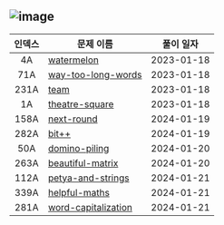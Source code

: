 <!-- Code Forces -->
![image](https://user-images.githubusercontent.com/49322948/159158565-ded8dc03-6676-496d-8496-1f9d05f3fb58.png) 
---
| 인덱스 | 문제 이름 | 풀이 일자 |
|:-:|-|-|
| 4A | [watermelon](./problems/watermelon) | 2023-01-18 |
| 71A | [way-too-long-words](./problems/way-too-long-words)| 2023-01-18 |
| 231A | [team](./problems/team/) | 2023-01-18|
| 1A | [theatre-square](./problems/theatre-square/) | 2023-01-18 |
| 158A | [next-round](./problems/next-round) | 2024-01-19 | 
| 282A | [bit++](./problems/bit++) | 2024-01-19 | 
| 50A | [domino-piling](./problems/domino-piling) | 2024-01-20 | 
| 263A | [beautiful-matrix](./problems/beautiful-matrix) | 2024-01-20 | 
| 112A | [petya-and-strings](./problems/petya-and-strings) | 2024-01-21 | 
| 339A | [helpful-maths](./problems/helpful-maths) | 2024-01-21 | 
| 281A | [word-capitalization](./problems/word-capitalization) | 2024-01-21 | 
